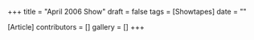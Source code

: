 +++
title = "April 2006 Show"
draft = false
tags = [Showtapes]
date = ""

[Article]
contributors = []
gallery = []
+++